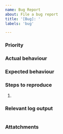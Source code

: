 ```yaml
---
name: Bug Report
about: File a bug report
title: '[Bug]: '
labels: 'bug'

---
```


### Priority
<!-- Choose to uncomment one of the following -->

<!-- MAJOR -->
<!-- MINOR -->

### Actual behaviour
<!-- What happened, that should not have happened? -->


### Expected behaviour
<!-- What should have happened? -->


### Steps to reproduce
<!-- What steps do you take to reproduce the bug? -->

1. 

### Relevant log output
<!-- Please copy and paste any relevant log output. -->
<!-- Terminal log goes below here in the backticks: -->
```

```

### Attatchments
<!-- Please attatch images and videos/GIFs or a link to paint a better picture of the bug. -->